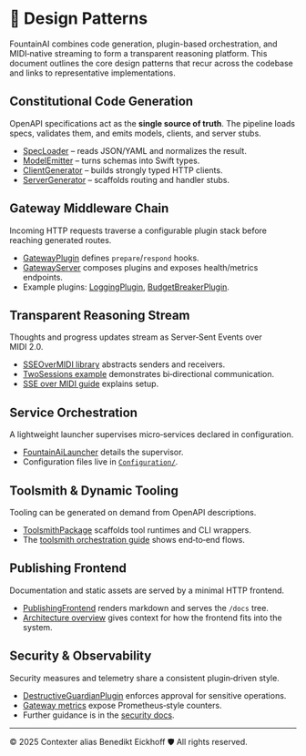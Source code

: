# 🧩 Design Patterns

FountainAI combines code generation, plugin-based orchestration, and MIDI‑native streaming to form a transparent reasoning platform.
This document outlines the core design patterns that recur across the codebase and links to representative implementations.

## Constitutional Code Generation

OpenAPI specifications act as the **single source of truth**.  The pipeline loads specs, validates them, and emits models, clients, and server stubs.
- [SpecLoader](../Sources/FountainCodex/Parser/SpecLoader.swift) – reads JSON/YAML and normalizes the result.
- [ModelEmitter](../Sources/FountainCodex/ModelEmitter) – turns schemas into Swift types.
- [ClientGenerator](../Sources/FountainCodex/ClientGenerator) – builds strongly typed HTTP clients.
- [ServerGenerator](../Sources/FountainCodex/ServerGenerator) – scaffolds routing and handler stubs.

## Gateway Middleware Chain

Incoming HTTP requests traverse a configurable plugin stack before reaching generated routes.
- [GatewayPlugin](../Sources/GatewayApp/GatewayPlugin.swift) defines `prepare`/`respond` hooks.
- [GatewayServer](../Sources/GatewayApp/GatewayServer.swift) composes plugins and exposes health/metrics endpoints.
- Example plugins: [LoggingPlugin](../Sources/GatewayApp/LoggingPlugin.swift), [BudgetBreakerPlugin](../Sources/GatewayApp/BudgetBreakerPlugin.swift).

## Transparent Reasoning Stream

Thoughts and progress updates stream as Server‑Sent Events over MIDI 2.0.
- [SSEOverMIDI library](../Sources/SSEOverMIDI) abstracts senders and receivers.
- [TwoSessions example](../Examples/SSEOverMIDI/TwoSessions.swift) demonstrates bi‑directional communication.
- [SSE over MIDI guide](sse-over-midi-guide.md) explains setup.

## Service Orchestration

A lightweight launcher supervises micro‑services declared in configuration.
- [FountainAiLauncher](../FountainAiLauncher/README.md) details the supervisor.
- Configuration files live in [`Configuration/`](../Configuration).

## Toolsmith & Dynamic Tooling

Tooling can be generated on demand from OpenAPI descriptions.
- [ToolsmithPackage](../toolsmith) scaffolds tool runtimes and CLI wrappers.
- The [toolsmith orchestration guide](toolsmith-orchestration.md) shows end‑to‑end flows.

## Publishing Frontend

Documentation and static assets are served by a minimal HTTP frontend.
- [PublishingFrontend](../Sources/PublishingFrontend) renders markdown and serves the `/docs` tree.
- [Architecture overview](architecture.md) gives context for how the frontend fits into the system.

## Security & Observability

Security measures and telemetry share a consistent plugin‑driven style.
- [DestructiveGuardianPlugin](../Sources/GatewayApp/DestructiveGuardianPlugin.swift) enforces approval for sensitive operations.
- [Gateway metrics](../Sources/GatewayApp/GatewayServer.swift#L26-L39) expose Prometheus‑style counters.
- Further guidance is in the [security docs](security/README.md).

---
© 2025 Contexter alias Benedikt Eickhoff 🛡️ All rights reserved.
